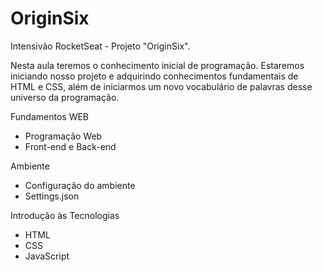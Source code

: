 
# OriginSix

Intensivão RocketSeat - Projeto "OriginSix".

Nesta aula teremos o conhecimento inicial de programação. Estaremos iniciando nosso projeto e adquirindo conhecimentos fundamentais de HTML e CSS, além de iniciarmos um novo vocabulário de palavras desse universo da programação.

Fundamentos WEB 

* Programação Web
* Front-end e Back-end

Ambiente 

* Configuração do ambiente
* Settings.json

Introdução às Tecnologias 

* HTML
* CSS
* JavaScript
